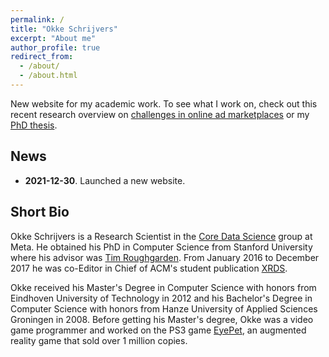 ```yaml
---
permalink: /
title: "Okke Schrijvers"
excerpt: "About me"
author_profile: true
redirect_from: 
  - /about/
  - /about.html
---
```


New website for my academic work. To see what I work on, check out this recent research overview on [challenges in online ad marketplaces](http://okke-academic.github.io/files/challenges_ad_markets.pdf) or my [PhD thesis](http://okke-academic.github.io/files/okke_phd_thesis.pdf).


## News

* **2021-12-30**. Launched a new website.

## Short Bio
Okke Schrijvers is a Research Scientist in the [Core Data Science](https://research.facebook.com/teams/core-data-science/) group at Meta. He obtained his PhD in Computer Science from Stanford University where his advisor was [Tim Roughgarden](https://www.timroughgarden.org/). From January 2016 to December 2017 he was co-Editor in Chief of ACM's student publication [XRDS](https://xrds.acm.org/).

Okke received his Master's Degree in Computer Science with honors from Eindhoven University of Technology in 2012 and his Bachelor's Degree in Computer Science with honors from Hanze University of Applied Sciences Groningen in 2008. Before getting his Master's degree, Okke was a video game programmer and worked on the PS3 game [EyePet](https://en.wikipedia.org/wiki/EyePet), an augmented reality game that sold over 1 million copies.
